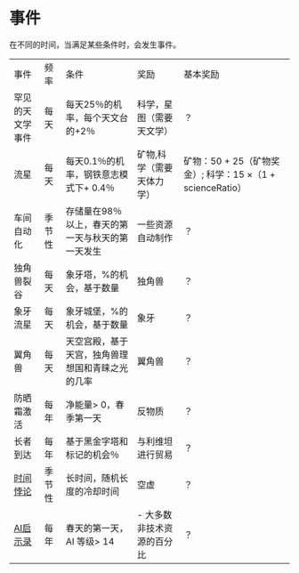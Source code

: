 # 事件

   <p>在不同的时间，当满足某些条件时，会发生事件。</p>
   <table class="wikitable">
    <tbody>
     <tr>
      <td class="em">事件 </td>
      <td class="em">频率</td>
      <td class="em">条件</td>
      <td class="em">奖励</td>
      <td class="em">基本奖励</td>
     </tr>
     <tr>
      <td style="text-align: left; ">罕见的天文学事件 </td>
      <td style="text-align: left; ">每天 </td>
      <td style="text-align: left; ">每天25％的机率，每个天文台的+2％ </td>
      <td style="text-align: left; ">科学，星图（需要天文学） </td>
      <td colspan="1">？</td>
     </tr>
     <tr>
      <td style="text-align: left; ">流星 </td>
      <td style="text-align: left; ">每天 </td>
      <td style="text-align: left; ">每天0.1％的机率，钢铁意志模式下+ 0.4％ </td>
      <td style="text-align: left; ">矿物,科学（需要天体力学） </td>
      <td colspan="1">矿物：50 + 25（矿物奖金）; 科学：15 ×（1 + scienceRatio）</td>
     </tr>
     <tr>
      <td style="text-align: left; ">车间自动化 </td>
      <td style="text-align: left; ">季节性 </td>
      <td style="text-align: left; ">存储量在98％以上，春天的第一天与秋天的第一天发生 </td>
      <td style="text-align: left; ">一些资源自动制作 </td>
      <td colspan="1">？</td>
     </tr>
     <tr>
      <td style="text-align: left; ">独角兽裂谷 </td>
      <td style="text-align: left; ">每天 </td>
      <td style="text-align: left; ">象牙塔，%的机会，基于数量 </td>
      <td style="text-align: left; ">独角兽 </td>
      <td colspan="1">？</td>
     </tr>
     <tr>
      <td style="text-align: left; ">象牙流星 </td>
      <td style="text-align: left; ">每天 </td>
      <td style="text-align: left; ">象牙城堡，%的机会，基于数量 </td>
      <td style="text-align: left; ">象牙 </td>
      <td colspan="1">？</td>
     </tr>
     <tr>
      <td style="text-align: left; ">翼角兽 </td>
      <td style="text-align: left; ">每天 </td>
      <td style="text-align: left; ">天空宫殿，基于天宫，独角兽理想国和青睐之光的几率 </td>
      <td style="text-align: left; ">翼角兽 </td>
      <td colspan="1">？</td>
     </tr>
     <tr>
      <td style="text-align: left; ">防晒霜激活 </td>
      <td style="text-align: left; ">每年 </td>
      <td style="text-align: left; ">净能量> 0，春季第一天 </td>
      <td style="text-align: left; ">反物质 </td>
      <td colspan="1">？</td>
     </tr>
     <tr>
      <td style="text-align: left; ">长者到达 </td>
      <td style="text-align: left; ">每年 </td>
      <td style="text-align: left; ">基于黑金字塔和标记的机会％ </td>
      <td style="text-align: left; ">与利维坦进行贸易 </td>
      <td colspan="1">？</td>
     </tr>
     <tr>
      <td style="text-align: left; "><a href="#Temporal+Paradox">时间悖论</a> </td>
      <td style="text-align: left; ">季节性 </td>
      <td style="text-align: left; ">长时间，随机长度的冷却时间 </td>
      <td style="text-align: left; ">空虚 </td>
      <td colspan="1">？</td>
     </tr>
     <tr>
      <td style="text-align: left; "><a href="#AI+Apocalypse">AI启示录</a> </td>
      <td style="text-align: left; ">每年 </td>
      <td style="text-align: left; ">春天的第一天，AI 等级&gt; 14 </td>
      <td style="text-align: left; "> - 大多数非技术资源的百分比 </td>
      <td colspan="1">？</td>
     </tr>
    </tbody>
   </table>
